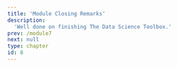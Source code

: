 ```yaml
---
title: 'Module Closing Remarks'
description:
  'Well done on finishing The Data Science Toolbox.'
prev: /module7
next: null
type: chapter
id: 8
---
```


<exercise id="0" title="Congratulations!" type="slides, video">

<slides source="module8/module8_00" shot="0" start="13:43" end="15:26">
</slides>

</exercise> 